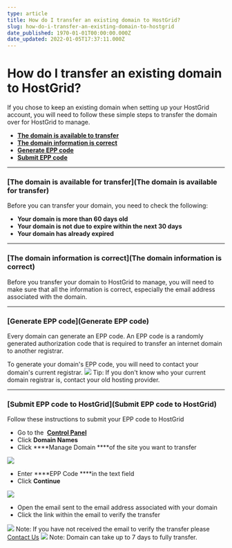 ```yaml
---
type: article
title: How do I transfer an existing domain to HostGrid?
slug: how-do-i-transfer-an-existing-domain-to-hostgrid
date_published: 1970-01-01T00:00:00.000Z
date_updated: 2022-01-05T17:37:11.000Z
---
```


# How do I transfer an existing domain to HostGrid?

If you chose to keep an existing domain when setting up your HostGrid account, you will need to follow these simple steps to transfer the domain over for HostGrid to manage.

- [****The domain is available to transfer****](https://support.hostgrid.com/en/kb/article/6/how-do-i-transfer-an-existing-domain-to-hostgrid#The%20domain%20is%20available%20for%20transfer)
- ****[The domain information is correct](https://support.hostgrid.com/en/kb/article/6/how-do-i-transfer-an-existing-domain-to-hostgrid#The%20domain%20information%20is%20correct)****
- ****[Generate EPP code](https://support.hostgrid.com/en/kb/article/6/how-do-i-transfer-an-existing-domain-to-hostgrid#Generate%20EPP%20code)****
- [****Submit EPP code****](https://support.hostgrid.com/en/kb/article/6/how-do-i-transfer-an-existing-domain-to-hostgrid#Submit%20EPP%20code%20to%20HostGrid)

---

### [****The domain is available for transfer****](****The domain is available for transfer****)

Before you can transfer your domain, you need to check the following:

- ****Your domain is more than 60 days old****
- ****Your domain is not due to expire within the next 30 days****
- ****Your domain has already expired****

---

### [****The domain information is correct****](****The domain information is correct****)

Before you transfer your domain to HostGrid to manage, you will need to make sure that all the information is correct, especially the email address associated with the domain.

---

### ****[Generate EPP code](Generate EPP code)****

Every domain can generate an EPP code. An EPP code is a randomly generated authorization code that is required to transfer an internet domain to another registrar.

To generate your domain's EPP code, you will need to contact your domain's current registrar.
![](https://storage.googleapis.com/support-image/Tick-123456.png)
Tip: If you don't know who your current domain registrar is, contact your old hosting provider.

---

### [****Submit EPP code to HostGrid****](****Submit EPP code to HostGrid****)

Follow these instructions to submit your EPP code to HostGrid

- Go to the  [****Control Panel****](http://my.hostgrid.com/domains)
- Click ****Domain Names****
- Click ****Manage Domain ****of the site you want to transfer

![](https://storage.googleapis.com/cdn.hostgrid.com/knowledge/Transfer%20My%20Domain%201.png)
- Enter ****EPP Code ****in the text field
- Click ****Continue****

![](https://storage.googleapis.com/cdn.hostgrid.com/knowledge/Transfer%20my%20domain%202.png)
- Open the email sent to the email address associated with your domain
- Click the link within the email to verify the transfer

![](https://storage.googleapis.com/support-image/Warning-12345.png)
Note: If you have not received the email to verify the transfer please [Contact Us](mailto:support@hostgrid.com?subject=Transfer%20Domain%20%20)
![](https://storage.googleapis.com/support-image/Warning-12345.png)
Note: Domain can take up to 7 days to fully transfer.